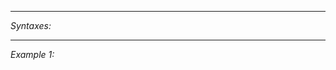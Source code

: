 


---
*Syntaxes:*

<!-- [] call `BIN_fnc_initUAV` -->

---
*Example 1:*

<!-- 
```sqf
[] call BIN_fnc_initUAV;
``` -->